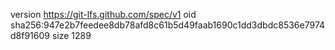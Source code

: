 version https://git-lfs.github.com/spec/v1
oid sha256:947e2b7feedee8db78afd8c61b5d49faab1690c1dd3dbdc8536e7974d8f91609
size 1289

